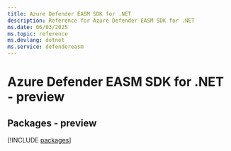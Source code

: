 ```yaml
---
title: Azure Defender EASM SDK for .NET
description: Reference for Azure Defender EASM SDK for .NET
ms.date: 06/03/2025
ms.topic: reference
ms.devlang: dotnet
ms.service: defendereasm
---
```

# Azure Defender EASM SDK for .NET - preview
## Packages - preview
[!INCLUDE [packages](defender-easm-index.md)]